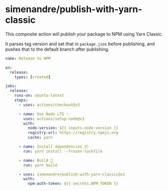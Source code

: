 # simenandre/publish-with-yarn-classic

This composite action will publish your package to NPM using Yarn Classic.

It parses tag version and set that in `package.json` before publishing, and pushes that
to the default branch after publishing.

```yaml
name: Release to NPM

on:
  release:
    types: [created]

jobs:
  release:
    runs-on: ubuntu-latest
    steps:
      - uses: actions/checkout@v3

      - name: Use Node LTS ✨
        uses: actions/setup-node@v3
        with:
          node-version: ${{ inputs.node-version }}
          registry-url: https://registry.npmjs.org
          cache: yarn

      - name: Install dependencies 📦️
        run: yarn install --frozen-lockfile

      - name: Build 🔨
        run: yarn build

      - uses: simenandre/publish-with-yarn-classic@v1
        with:
          npm-auth-token: ${{ secrets.NPM_TOKEN }}
```
